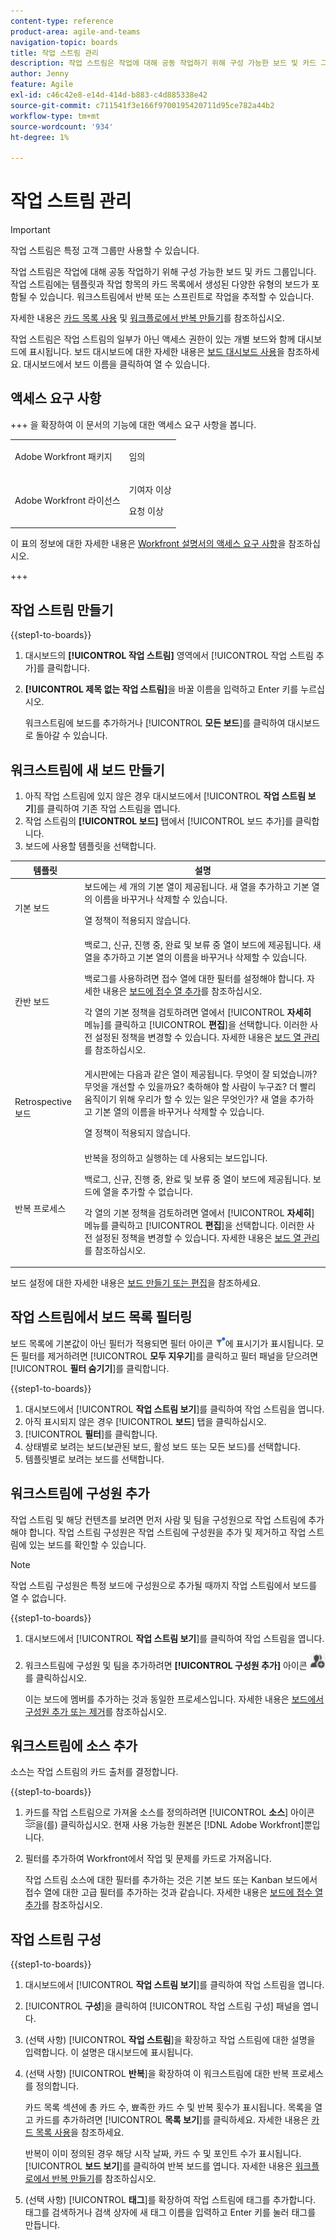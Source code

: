 ```yaml
---
content-type: reference
product-area: agile-and-teams
navigation-topic: boards
title: 작업 스트림 관리
description: 작업 스트림은 작업에 대해 공동 작업하기 위해 구성 가능한 보드 및 카드 그룹입니다.
author: Jenny
feature: Agile
exl-id: c46c42e8-e14d-414d-b883-c4d885338e42
source-git-commit: c711541f3e166f9700195420711d95ce782a44b2
workflow-type: tm+mt
source-wordcount: '934'
ht-degree: 1%

---
```


# 작업 스트림 관리

>[!IMPORTANT]
>
>작업 스트림은 특정 고객 그룹만 사용할 수 있습니다.

작업 스트림은 작업에 대해 공동 작업하기 위해 구성 가능한 보드 및 카드 그룹입니다. 작업 스트림에는 템플릿과 작업 항목의 카드 목록에서 생성된 다양한 유형의 보드가 포함될 수 있습니다. 워크스트림에서 반복 또는 스프린트로 작업을 추적할 수 있습니다.

자세한 내용은 [카드 목록 사용](/help/quicksilver/agile/use-boards-agile-planning-tools/use-card-list.md) 및 [워크플로에서 반복 만들기](/help/quicksilver/agile/use-boards-agile-planning-tools/create-an-iteration-in-workstream.md)를 참조하십시오.

작업 스트림은 작업 스트림의 일부가 아닌 액세스 권한이 있는 개별 보드와 함께 대시보드에 표시됩니다. 보드 대시보드에 대한 자세한 내용은 [보드 대시보드 사용](/help/quicksilver/agile/get-started-with-boards/use-boards-page.md)을 참조하세요. 대시보드에서 보드 이름을 클릭하여 열 수 있습니다.

## 액세스 요구 사항

+++ 을 확장하여 이 문서의 기능에 대한 액세스 요구 사항을 봅니다.

<table style="table-layout:auto"> 
 <col> 
 <col> 
 <tbody> 
  <tr> 
   <td role="rowheader">Adobe Workfront 패키지</td> 
   <td> <p>임의</p> </td> 
  </tr> 
  <tr> 
   <td role="rowheader">Adobe Workfront 라이선스</td> 
   <td> 
   <p>기여자 이상</p> 
   <p>요청 이상</p>
   </td> 
  </tr> 
 </tbody> 
</table>

이 표의 정보에 대한 자세한 내용은 [Workfront 설명서의 액세스 요구 사항](/help/quicksilver/administration-and-setup/add-users/access-levels-and-object-permissions/access-level-requirements-in-documentation.md)을 참조하십시오.

+++

## 작업 스트림 만들기

{{step1-to-boards}}

1. 대시보드의 **[!UICONTROL 작업 스트림]** 영역에서 [!UICONTROL 작업 스트림 추가]를 클릭합니다.
1. **[!UICONTROL 제목 없는 작업 스트림]**&#x200B;을 바꿀 이름을 입력하고 Enter 키를 누르십시오.

   워크스트림에 보드를 추가하거나 [!UICONTROL **모든 보드**]&#x200B;를 클릭하여 대시보드로 돌아갈 수 있습니다.

## 워크스트림에 새 보드 만들기

1. 아직 작업 스트림에 있지 않은 경우 대시보드에서 [!UICONTROL **작업 스트림 보기**]&#x200B;를 클릭하여 기존 작업 스트림을 엽니다.
1. 작업 스트림의 **[!UICONTROL 보드]** 탭에서 [!UICONTROL 보드 추가]를 클릭합니다.
1. 보드에 사용할 템플릿을 선택합니다.

| 템플릿 | 설명 |
|---------|----------|
| 기본 보드 | 보드에는 세 개의 기본 열이 제공됩니다. 새 열을 추가하고 기본 열의 이름을 바꾸거나 삭제할 수 있습니다. <p>열 정책이 적용되지 않습니다. |
| 칸반 보드 | 백로그, 신규, 진행 중, 완료 및 보류 중 열이 보드에 제공됩니다. 새 열을 추가하고 기본 열의 이름을 바꾸거나 삭제할 수 있습니다.<p>백로그를 사용하려면 접수 열에 대한 필터를 설정해야 합니다. 자세한 내용은 [보드에 접수 열 추가](/help/quicksilver/agile/use-boards-agile-planning-tools/add-intake-column-to-board.md)를 참조하십시오. <p>각 열의 기본 정책을 검토하려면 열에서 [!UICONTROL **자세히** 메뉴]를 클릭하고 [!UICONTROL **편집**]&#x200B;을 선택합니다. 이러한 사전 설정된 정책을 변경할 수 있습니다. 자세한 내용은 [보드 열 관리](/help/quicksilver/agile/get-started-with-boards/manage-board-columns.md)를 참조하십시오. |
| Retrospective 보드 | 게시판에는 다음과 같은 열이 제공됩니다. 무엇이 잘 되었습니까? 무엇을 개선할 수 있을까요? 축하해야 할 사람이 누구죠? 더 빨리 움직이기 위해 우리가 할 수 있는 일은 무엇인가? 새 열을 추가하고 기본 열의 이름을 바꾸거나 삭제할 수 있습니다. <p>열 정책이 적용되지 않습니다. |
| 반복 프로세스 | 반복을 정의하고 실행하는 데 사용되는 보드입니다. <p>백로그, 신규, 진행 중, 완료 및 보류 중 열이 보드에 제공됩니다. 보드에 열을 추가할 수 없습니다. <p>각 열의 기본 정책을 검토하려면 열에서 [!UICONTROL **자세히**] 메뉴를 클릭하고 [!UICONTROL **편집**]&#x200B;을 선택합니다. 이러한 사전 설정된 정책을 변경할 수 있습니다. 자세한 내용은 [보드 열 관리](/help/quicksilver/agile/get-started-with-boards/manage-board-columns.md)를 참조하십시오. |

보드 설정에 대한 자세한 내용은 [보드 만들기 또는 편집](/help/quicksilver/agile/get-started-with-boards/create-edit-board.md)을 참조하세요.

## 작업 스트림에서 보드 목록 필터링

보드 목록에 기본값이 아닌 필터가 적용되면 필터 아이콘 ![적용된 필터](assets/boards-filterapplied-30x30.png)에 표시기가 표시됩니다. 모든 필터를 제거하려면 [!UICONTROL **모두 지우기**]&#x200B;를 클릭하고 필터 패널을 닫으려면 [!UICONTROL **필터 숨기기**]&#x200B;를 클릭합니다.

{{step1-to-boards}}

1. 대시보드에서 [!UICONTROL **작업 스트림 보기**]&#x200B;를 클릭하여 작업 스트림을 엽니다.
1. 아직 표시되지 않은 경우 [!UICONTROL **보드**] 탭을 클릭하십시오.
1. [!UICONTROL **필터**]&#x200B;를 클릭합니다.
1. 상태별로 보려는 보드(보관된 보드, 활성 보드 또는 모든 보드)를 선택합니다.
1. 템플릿별로 보려는 보드를 선택합니다.

## 워크스트림에 구성원 추가

작업 스트림 및 해당 컨텐츠를 보려면 먼저 사람 및 팀을 구성원으로 작업 스트림에 추가해야 합니다. 작업 스트림 구성원은 작업 스트림에 구성원을 추가 및 제거하고 작업 스트림에 있는 보드를 확인할 수 있습니다.

>[!NOTE]
>
>작업 스트림 구성원은 특정 보드에 구성원으로 추가될 때까지 작업 스트림에서 보드를 열 수 없습니다.

{{step1-to-boards}}

1. 대시보드에서 [!UICONTROL **작업 스트림 보기**]&#x200B;를 클릭하여 작업 스트림을 엽니다.
1. 워크스트림에 구성원 및 팀을 추가하려면 **[!UICONTROL 구성원 추가]** 아이콘 ![구성원 추가](assets/boards-addmember-spectrum-25x25.png)를 클릭하십시오.

   이는 보드에 멤버를 추가하는 것과 동일한 프로세스입니다. 자세한 내용은 [보드에서 구성원 추가 또는 제거](/help/quicksilver/agile/get-started-with-boards/add-members-to-board.md)를 참조하십시오.

## 워크스트림에 소스 추가

소스는 작업 스트림의 카드 출처를 결정합니다.

{{step1-to-boards}}

1. 카드를 작업 스트림으로 가져올 소스를 정의하려면 [!UICONTROL **소스**] 아이콘 ![소스 아이콘](assets/sources-icon.png)을(를) 클릭하십시오. 현재 사용 가능한 원본은 [!DNL Adobe Workfront]뿐입니다.
1. 필터를 추가하여 Workfront에서 작업 및 문제를 카드로 가져옵니다.

   작업 스트림 소스에 대한 필터를 추가하는 것은 기본 보드 또는 Kanban 보드에서 접수 열에 대한 고급 필터를 추가하는 것과 같습니다. 자세한 내용은 [보드에 접수 열 추가](/help/quicksilver/agile/use-boards-agile-planning-tools/add-intake-column-to-board.md)를 참조하십시오.

## 작업 스트림 구성

{{step1-to-boards}}

1. 대시보드에서 [!UICONTROL **작업 스트림 보기**]&#x200B;를 클릭하여 작업 스트림을 엽니다.
1. [!UICONTROL **구성**]&#x200B;을 클릭하여 [!UICONTROL 작업 스트림 구성] 패널을 엽니다.
1. (선택 사항) [!UICONTROL **작업 스트림**]&#x200B;을 확장하고 작업 스트림에 대한 설명을 입력합니다. 이 설명은 대시보드에 표시됩니다.
1. (선택 사항) [!UICONTROL **반복**]&#x200B;을 확장하여 이 워크스트림에 대한 반복 프로세스를 정의합니다.

   카드 목록 섹션에 총 카드 수, 뾰족한 카드 수 및 반복 횟수가 표시됩니다. 목록을 열고 카드를 추가하려면 [!UICONTROL **목록 보기**]&#x200B;를 클릭하세요. 자세한 내용은 [카드 목록 사용](/help/quicksilver/agile/use-boards-agile-planning-tools/use-card-list.md)을 참조하세요.

   반복이 이미 정의된 경우 해당 시작 날짜, 카드 수 및 포인트 수가 표시됩니다. [!UICONTROL **보드 보기**]&#x200B;를 클릭하여 반복 보드를 엽니다. 자세한 내용은 [워크플로에서 반복 만들기](/help/quicksilver/agile/use-boards-agile-planning-tools/create-an-iteration-in-workstream.md)를 참조하십시오.

1. (선택 사항) [!UICONTROL **태그**]&#x200B;를 확장하여 작업 스트림에 태그를 추가합니다. 태그를 검색하거나 검색 상자에 새 태그 이름을 입력하고 Enter 키를 눌러 태그를 만듭니다.
